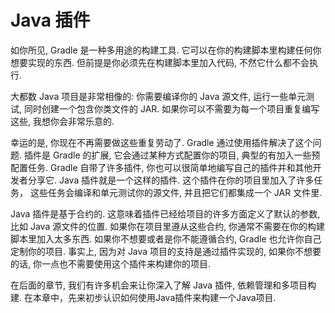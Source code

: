 # Java 插件

如你所见,
Gradle 是一种多用途的构建工具.
它可以在你的构建脚本里构建任何你想要实现的东西.
但前提是你必须先在构建脚本里加入代码,
不然它什么都不会执行.

大都数 Java 项目是非常相像的:
你需要编译你的 Java 源文件,
运行一些单元测试,
同时创建一个包含你类文件的 JAR.
如果你可以不需要为每一个项目重复编写这些,
我想你会非常乐意的.

幸运的是, 你现在不再需要做这些重复劳动了.
Gradle 通过使用插件解决了这个问题.
插件是 Gradle 的扩展,
它会通过某种方式配置你的项目,
典型的有加入一些预配置任务.
Gradle 自带了许多插件,
你也可以很简单地编写自己的插件并和其他开发者分享它.
Java 插件就是一个这样的插件.
这个插件在你的项目里加入了许多任务，
这些任务会编译和单元测试你的源文件,
并且把它们都集成一个 JAR 文件里.

Java 插件是基于合约的.
这意味着插件已经给项目的许多方面定义了默认的参数,
比如 Java 源文件的位置.
如果你在项目里遵从这些合约,
你通常不需要在你的构建脚本里加入太多东西.
如果你不想要或者是你不能遵循合约,
Gradle 也允许你自己定制你的项目.
事实上,
因为对 Java 项目的支持是通过插件实现的,
如果你不想要的话,
你一点也不需要使用这个插件来构建你的项目.

在后面的章节,
我们有许多机会来让你深入了解 Java 插件, 依赖管理和多项目构建. 在本章中，先来初步认识如何使用Java插件来构建一个Java项目.





